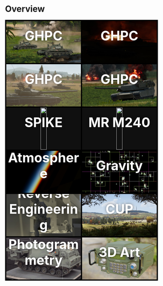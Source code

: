 <head>
	<style>
    .categories {
        display: grid;
        grid-template-columns: auto auto;
        grid-gap: 4px;
        padding: 4px;
        background-color: black;
    }
    .categories > div {
        position: relative;
        text-align: center;
        color: white;
        overflow: hidden;
    }
    .categories > div > div {
        position: absolute;
        top: 35%; 
        left: 50%;
        transform: translate(-50%, -50%);
        width: 100%;
        font-size: 4.5cqmin;
        font-weight: bold;
        text-shadow: 0px 0px 8px rgba(0,0,0,0.5);
        pointer-events: none;
    }
    .categories img {
        aspect-ratio: 16/9;
    }
    img {
        transition: .25s ease;
        display: block;
        object-fit: cover;
        height: 100%;
        background-color: rgb(16,16,16);
    }
    img:hover {
        filter: brightness(75%) saturate(0.5);
    }
    .static {
        position: absolute;
        pointer-events: none;
    }
    .static:hover {
        opacity: 0;
        filter: brightness(75%) saturate(0.5);
    }
	</style>
</head>

# Overview

<!-- Test
<div class="categories" style="grid-template-columns: auto auto auto auto">
    <img src="/content/GHPC/T-55s.jpg">
    <img src="/content/GHPC/Night Fire.jpg">
    <img src="/content/GHPC/T-72s.jpg">
    <img src="/content/GHPC/Abrams.jpg">
</div>
<p> -->

<div class="categories">
    <div>
        <a href="GHPC" title="GHPC"><img src="/content/GHPC/T-55s.jpg"></a>
        <div>GHPC</div>
    </div>
    <div>
        <a href="GHPC" title="GHPC"><img src="/content/GHPC/Night Fire.jpg"></a>
        <div>GHPC</div>
    </div>
    <div>
        <a href="GHPC" title="GHPC"><img src="/content/GHPC/T-72s.jpg"></a>
        <div>GHPC</div>
    </div>
    <div>
        <a href="GHPC" title="GHPC"><img src="/content/GHPC/Abrams.jpg"></a>
        <div>GHPC</div>
    </div>
    <div>
        <a href="SPIKE" title="SPIKE NLOS"><img src="/content/SPIKE/spike.gif"></a>
        <div>SPIKE</div>
    </div>
    <div>
        <a href="M240" title="MR M240"><img src="/content/MR M240/mr m240 small.gif"></a>
        <div>MR M240</div>
    </div>
    <div>
        <a href="Atmosphere" title="Atmosphere"><img src="/content/Shader/Atmosphere/sunset2.jpg"></a>
        <div>Atmosphere</div>
    </div>
    <div>
        <a href="Gravity" title="Gravity"><img src="/content/Gravity/BH.gif"></a>
        <div>Gravity</div>
    </div>
    <!-- <div>
        <a href="index" title="Photogrammetry"><img src="/content/Scans/MLRS_normal.gif"></a>
        <div>Photogrammetry</div>
    </div> -->
    <!-- <div>
        <a href="index" title="Photogrammetry">
            <img src="/content/Scans/MLRS_normal_static.jpg" class="static">
            <img src="/content/Scans/MLRS_normal.gif">
        </a>
        <div>Photogrammetry</div>
    </div> -->
    <div>
        <a href="Reverse-Engineering" title="Reverse Engineering Projects"><img src="/content/Reverse Engineer/BF3/bf3_alley_blender_dof.jpg" style="transform: scale(1.75) translate(-5%,10%)"></a>
        <div>Reverse Engineering</div>
    </div>
    <div>
        <a href="CUP" title="ArmA 3 - Community Upgrade Project"><img src="/content/CUP/CUP_thumb.jpg"></a>
        <div>CUP</div>
    </div>
    <div>
        <a href="Photogrammetry" title="Photogrammetry"><img src="/content/Scans/MLRS_normal_static.jpg"></a>
        <div>Photogrammetry</div>
    </div>
    <div>
        <a href="Art" title="3D Art"><img src="/content/Art/an-prc-117g.png"></a>
        <div>3D Art</div>
    </div>
</div>
